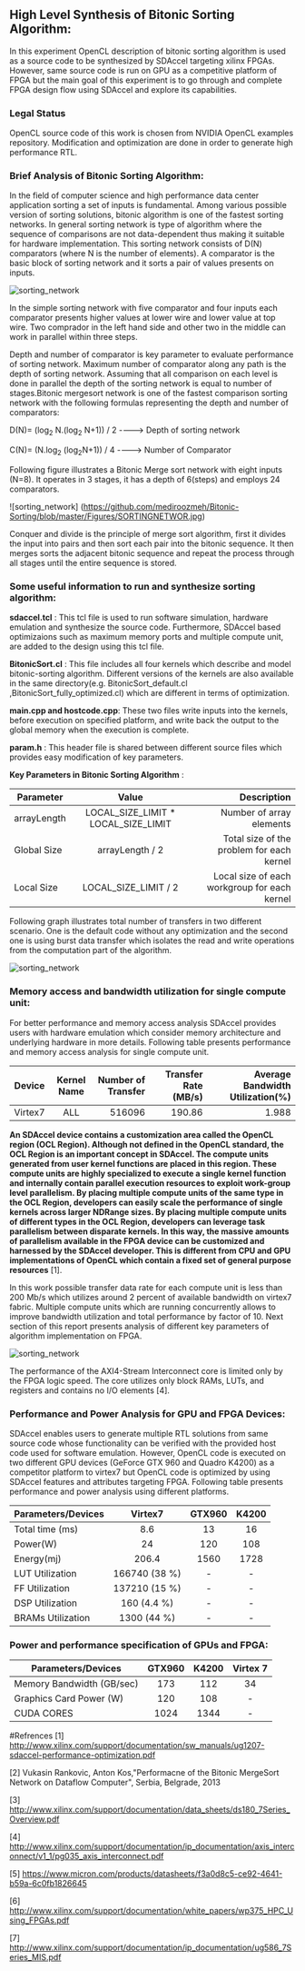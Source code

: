 ## High Level Synthesis of Bitonic Sorting Algorithm:

In this experiment OpenCL description of bitonic sorting algorithm is used as a source code to be synthesized by SDAccel targeting xilinx FPGAs. However, same source code is run on GPU as a competitive platform of FPGA but the main goal of this experiment is to go through and complete FPGA design flow using SDAccel and explore its capabilities.

### Legal Status 
OpenCL source code of this work is chosen from NVIDIA OpenCL examples repository. Modification and optimization are done in order to generate high performance RTL.

### Brief Analysis of Bitonic Sorting Algorithm:

In the field of computer science and high performance data center application sorting a set of inputs is fundamental. Among various possible version of sorting solutions, bitonic algorithm is one of the fastest sorting networks. In general sorting network is type of algorithm where the sequence of comparisons are not data-dependent thus making it suitable for hardware implementation. This sorting network consists of D(N) comparators (where N is the number of elements). A comparator is the basic block of sorting network and it sorts a pair of values presents on inputs.         

![sorting_network](https://github.com/mediroozmeh/Bitonic-Sorting/blob/master/Figures/SORTINGCOMPARATOR.jpg )


In the simple sorting network with five comparator and four inputs each comparator presents higher values at lower wire and lower value at top wire. Two comprador in the left hand side and other two in the middle can work in parallel within three steps. 


 Depth and number of comparator is key parameter to evaluate performance of sorting network. Maximum number of comparator along any path is the depth of sorting network. Assuming that all comparison on each level is done in parallel the depth of the sorting network is equal to number of stages.Bitonic mergesort network is one of the fastest comparison sorting network with the following formulas representing the depth and number of comparators:
 
 D(N)= (log<sub>2</sub> N.(log<sub>2</sub> N+1)) / 2              ---->  Depth of sorting network
 

 C(N)= (N.log<sub>2</sub> (log<sub>2</sub>N+1)) / 4            ---->  Number of Comparator

Following figure illustrates a Bitonic Merge sort network with eight inputs (N=8). It operates in 3 stages, it has a depth of 6(steps) and employs 24 comparators.

![sorting_network] (https://github.com/mediroozmeh/Bitonic-Sorting/blob/master/Figures/SORTINGNETWOR.jpg)



Conquer and divide is the principle of merge sort algorithm, first it divides the input into pairs and then sort each pair into the bitonic sequence. It then merges sorts the adjacent bitonic sequence and repeat the process through all stages until the entire sequence is stored. 

### Some useful information to run and synthesize sorting algorithm:

__sdaccel.tcl__ : This tcl file is used to run software simulation, hardware emulation and synthesize the source code. Furthermore, SDAccel based optimizaions such as maximum memory ports and multiple compute unit, are added to the design using this tcl file.

__BitonicSort.cl__ : This file includes all four kernels which describe and model bitonic-sorting algorithm. Different versions of the kernels are also available in the same directory(e.g. BitonicSort_default.cl ,BitonicSort_fully_optimized.cl) which are different in terms of optimization.

__main.cpp and hostcode.cpp__: These two files write inputs into the kernels, before execution on specified platform, and write back the output to the global memory when the execution is complete.

__param.h__ :  This header file is shared between different source files which provides easy modification of key parameters.



__Key Parameters in Bitonic Sorting Algorithm__ :

|    Parameter      |  Value      | Description    |   
|----------|:-------------:|------:|
|  arrayLength        |  LOCAL_SIZE_LIMIT * LOCAL_SIZE_LIMIT | Number of array elements  |
|  Global Size        |  arrayLength / 2 | Total size of the problem for each kernel  |
|  Local Size         |  LOCAL_SIZE_LIMIT / 2 |  Local size of each workgroup for each kernel |


Following graph illustrates total number of transfers in two different scenario. One is the default code without any optimization and the second one is using burst data transfer which isolates the read and write operations from the computation part of the algorithm.

![sorting_network](https://github.com/mediroozmeh/Bitonic-Sorting/blob/master/Figures/total_number.jpg)

### Memory access and bandwidth utilization for single compute unit:

For better performance and memory access analysis SDAccel provides users with hardware emulation which consider memory architecture and underlying hardware in more details. Following table presents performance and memory access analysis for single compute unit. 


|    Device     | Kernel Name        | Number of Transfer    |Transfer Rate (MB/s) |Average Bandwidth Utilization(%)|   
|----------|:-------------:|------:|------:|------:|
|  Virtex7        | ALL  | 516096  |190.86|1.988|


__An SDAccel device contains a customization area called the OpenCL region (OCL Region).
Although not defined in the OpenCL standard, the OCL Region is an important concept in
SDAccel. The compute units generated from user kernel functions are placed in this region.
These compute units are highly specialized to execute a single kernel function and
internally contain parallel execution resources to exploit work-group level parallelism. By
placing multiple compute units of the same type in the OCL Region, developers can easily
scale the performance of single kernels across larger NDRange sizes. By placing multiple
compute units of different types in the OCL Region, developers can leverage task
parallelism between disparate kernels. In this way, the massive amounts of parallelism
available in the FPGA device can be customized and harnessed by the SDAccel developer.
This is different from CPU and GPU implementations of OpenCL which contain a fixed set of
general purpose resources__ [1]. 

In this work possible transfer data rate for each compute unit is less than 200 Mb/s which utilizes around 2 percent of available bandwidth on virtex7 fabric. Multiple compute units which are running concurrently allows to improve bandwidth utilization and total performance by factor of 10. Next section of this report presents analysis of different key parameters of algorithm implementation on FPGA.     

![sorting_network](https://github.com/mediroozmeh/Bitonic-Sorting/blob/master/Figures/OCLREGION.jpg)

The performance of the AXI4-Stream Interconnect core is limited only by the FPGA logic
speed. The core utilizes only block RAMs, LUTs, and registers and contains no I/O elements [4]. 



### Performance and Power Analysis for GPU and FPGA Devices: 
SDAccel enables users to generate multiple RTL solutions from same source code whose functionality can be verified with the provided host code used for software emulation. However, OpenCL code is executed on two different GPU devices (GeForce GTX 960 and Quadro K4200) as a competitor platform to virtex7 but OpenCL code is optimized by using SDAccel features and attributes targeting FPGA. Following table presents performance and power analysis using different platforms.

| Parameters/Devices|Virtex7               |GTX960|K4200|    
|--------------------|:-------------: |:-------------: |:-------------: |
|  Total time (ms) |   8.6     | 13|16|
|  Power(W) |     24     |120| 108|
|  Energy(mj) |     206.4     |1560|1728|
|  LUT Utilization |  166740   (38 %)       |-|-|
|  FF Utilization |   137210    (15 %)   |-|-|
|  DSP Utilization |   160    (4.4 %)   |-|-|
|  BRAMs Utilization |    1300   (44 %)   |-|-|


### Power and performance specification of GPUs and FPGA:

| Parameters/Devices|GTX960|K4200| Virtex 7 |  
|--------------------|:-------------: |:-------------: |:-------------: |
| Memory Bandwidth (GB/sec)          |173|112| 34|
|   Graphics Card Power (W)          |120|108|-|
|   CUDA CORES        |1024|1344| -|



#Refrences
[1] http://www.xilinx.com/support/documentation/sw_manuals/ug1207-sdaccel-performance-optimization.pdf

[2] Vukasin Rankovic, Anton Kos,"Performacne of the Bitonic MergeSort Network on Dataflow Computer", Serbia, Belgrade, 2013

[3] http://www.xilinx.com/support/documentation/data_sheets/ds180_7Series_Overview.pdf

[4] http://www.xilinx.com/support/documentation/ip_documentation/axis_interconnect/v1_1/pg035_axis_interconnect.pdf

[5] https://www.micron.com/products/datasheets/f3a0d8c5-ce92-4641-b59a-6c0fb1826645

[6] http://www.xilinx.com/support/documentation/white_papers/wp375_HPC_Using_FPGAs.pdf

[7] http://www.xilinx.com/support/documentation/ip_documentation/ug586_7Series_MIS.pdf










